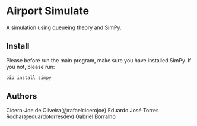 # Airport Simulate 
A simulation using queueing theory and SimPy.

## Install
Please before run the main program, make sure you have installed SimPy.
If you not, please run:

```bash
pip install simpy
```
## Authors
Cicero-Joe de Oliveira(@rafaelcicerojoe)
Eduardo José Torres Rocha(@eduardotorresdev)
Gabriel Borralho